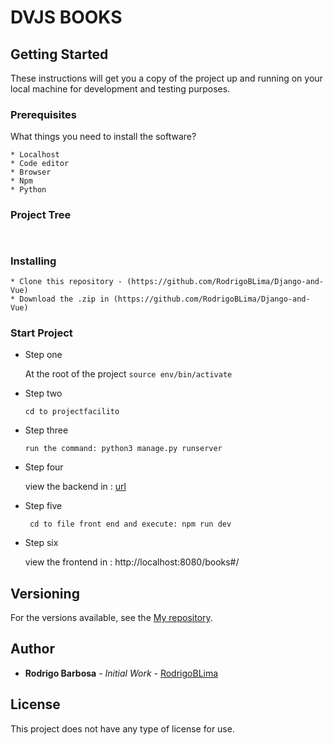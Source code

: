 # DVJS BOOKS



## Getting Started

These instructions will get you a copy of the project up and running on your local machine for development and testing purposes.

### Prerequisites

What things you need to install the software?

```
* Localhost
* Code editor
* Browser
* Npm
* Python

```

### Project Tree

```


```

### Installing


```
* Clone this repository - (https://github.com/RodrigoBLima/Django-and-Vue)
* Download the .zip in (https://github.com/RodrigoBLima/Django-and-Vue)

```

### Start Project 

* Step one 

    At the root of the project 
    ``` source env/bin/activate ```

* Step two

    ``` cd to projectfacilito ```

* Step three

    ``` run the command: python3 manage.py runserver  ```    
* Step four

     view the backend in : [url](http://127.0.0.1:8000/api/v1.0/books/)
 

* Step five

     ``` cd to file front end and execute: npm run dev```

* Step six

     view the frontend in : http://localhost:8080/books#/ 


## Versioning

For the versions available, see the [My repository](https://github.com/RodrigoBLima).


## Author

* **Rodrigo Barbosa** - *Initial Work* - [RodrigoBLima](https://github.com/RodrigoBLima)

## License

This project does not have any type of license for use.


